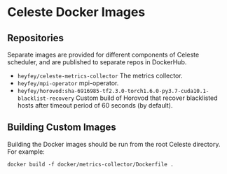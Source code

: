 # Celeste Docker Images

## Repositories

Separate images are provided for different components of Celeste scheduler, and are published
to separate repos in DockerHub.

* `heyfey/celeste-metrics-collector` The metrics collector.
* `heyfey/mpi-operator` mpi-operator.
* `heyfey/horovod:sha-6916985-tf2.3.0-torch1.6.0-py3.7-cuda10.1-blacklist-recovery` Custom build of Horovod that recover blacklisted hosts after timeout period of 60 seconds (by default).

## Building Custom Images

Building the Docker images should be run from the root Celeste directory. For example:

```
docker build -f docker/metrics-collector/Dockerfile .
```